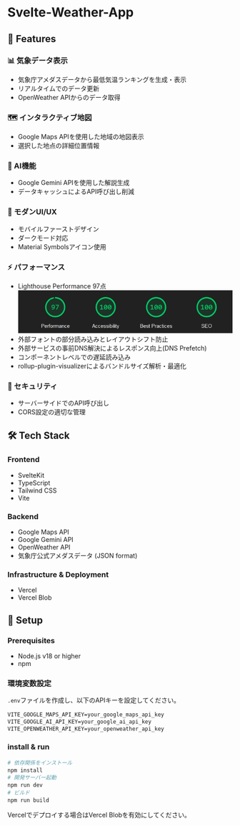 # Svelte-Weather-App

## 🌟 Features

### 📊 気象データ表示
- 気象庁アメダスデータから最低気温ランキングを生成・表示
- リアルタイムでのデータ更新
- OpenWeather APIからのデータ取得

### 🗺️ インタラクティブ地図
- Google Maps APIを使用した地域の地図表示
- 選択した地点の詳細位置情報

### 🤖 AI機能
- Google Gemini APIを使用した解説生成
- データキャッシュによるAPI呼び出し削減

### 🎨 モダンUI/UX
- モバイルファーストデザイン
- ダークモード対応
- Material Symbolsアイコン使用

### ⚡ パフォーマンス
- Lighthouse Performance 97点 ![Lighthouse Screenshot](public/lighthouse.png)
- 外部フォントの部分読み込みとレイアウトシフト防止
- 外部サービスの事前DNS解決によるレスポンス向上(DNS Prefetch)
- コンポーネントレベルでの遅延読み込み
- rollup-plugin-visualizerによるバンドルサイズ解析・最適化

### 🔐 セキュリティ
- サーバーサイドでのAPI呼び出し
- CORS設定の適切な管理

## 🛠️ Tech Stack

### Frontend
- SvelteKit
- TypeScript
- Tailwind CSS
- Vite

### Backend
- Google Maps API
- Google Gemini API
- OpenWeather API
- 気象庁公式アメダスデータ  (JSON format)

### Infrastructure & Deployment
- Vercel
- Vercel Blob

## 🚀 Setup

### Prerequisites
- Node.js v18 or higher
- npm

### 環境変数設定
`.env`ファイルを作成し、以下のAPIキーを設定してください。

```env
VITE_GOOGLE_MAPS_API_KEY=your_google_maps_api_key
VITE_GOOGLE_AI_API_KEY=your_google_ai_api_key
VITE_OPENWEATHER_API_KEY=your_openweather_api_key
```

### install & run
```bash
# 依存関係をインストール
npm install
# 開発サーバー起動
npm run dev
# ビルド
npm run build
```
Vercelでデプロイする場合はVercel Blobを有効にしてください。
